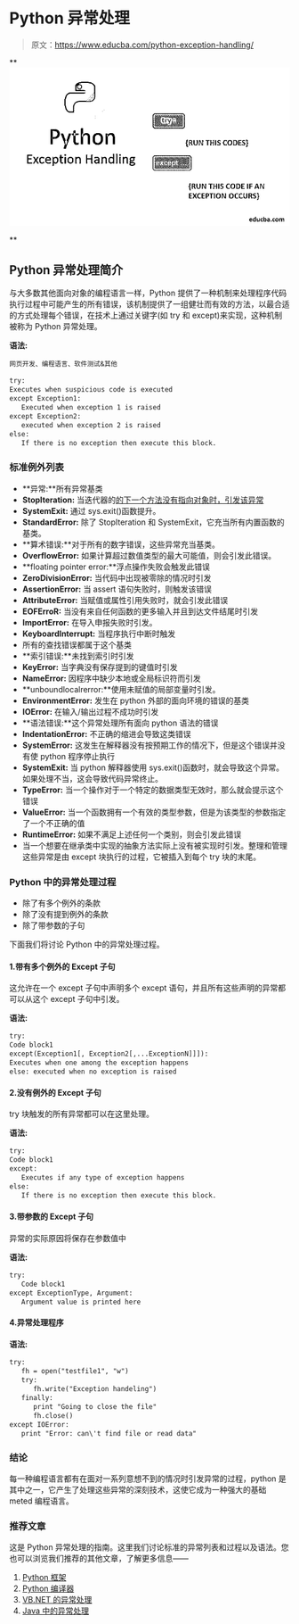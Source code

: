 # Python 异常处理

> 原文：<https://www.educba.com/python-exception-handling/>

**![python exception handling](img/2aa7d0d866040892692a2cae8ca236af.png)

** 

## Python 异常处理简介

与大多数其他面向对象的编程语言一样，Python 提供了一种机制来处理程序代码执行过程中可能产生的所有错误，该机制提供了一组健壮而有效的方法，以最合适的方式处理每个错误，在技术上通过关键字(如 try 和 except)来实现，这种机制被称为 Python 异常处理。

**语法:**

<small>网页开发、编程语言、软件测试&其他</small>

```
try:
Executes when suspicious code is executed    
except Exception1:
   Executed when exception 1 is raised
except Exception2:
   executed when exception 2 is raised
else:
   If there is no exception then execute this block.
```

### 标准例外列表

*   **异常:**所有异常基类
*   **StopIteration:** 当迭代器的[的下一个方法没有指向对象时，引发该异常](https://www.educba.com/iterator-in-java/)
*   **SystemExit:** 通过 sys.exit()函数提升。
*   **StandardError:** 除了 StopIteration 和 SystemExit，它充当所有内置函数的基类。
*   **算术错误:**对于所有的数字错误，这些异常充当基类。
*   **OverflowError:** 如果计算超过数值类型的最大可能值，则会引发此错误。
*   **floating pointer error:**浮点操作失败会触发此错误
*   **ZeroDivisionError:** 当代码中出现被零除的情况时引发
*   **AssertionError:** 当 assert 语句失败时，则触发该错误
*   **AttributeError:** 当赋值或属性引用失败时，就会引发此错误
*   **EOFErroR:** 当没有来自任何函数的更多输入并且到达文件结尾时引发
*   **ImportError:** 在导入申报失败时引发。
*   **KeyboardInterrupt:** 当程序执行中断时触发
*   所有的查找错误都属于这个基类
*   **索引错误:**未找到索引时引发
*   **KeyError:** 当字典没有保存提到的键值时引发
*   **NameError:** 因程序中缺少本地或全局标识符而引发
*   **unboundlocalrerror:**使用未赋值的局部变量时引发。
*   **EnvironmentError:** 发生在 python 外部的面向环境的错误的基类
*   **IOError:** 在输入/输出过程不成功时引发
*   **语法错误:**这个异常处理所有面向 python 语法的错误
*   **IndentationError:** 不正确的缩进会导致这类错误
*   **SystemError:** 这发生在解释器没有按预期工作的情况下，但是这个错误并没有使 python 程序停止执行
*   **SystemExit:** 当 python 解释器使用 sys.exit()函数时，就会导致这个异常。如果处理不当，这会导致代码异常终止。
*   **TypeError:** 当一个操作对于一个特定的数据类型无效时，那么就会提示这个错误
*   **ValueError:** 当一个函数拥有一个有效的类型参数，但是为该类型的参数指定了一个不正确的值
*   **RuntimeError:** 如果不满足上述任何一个类别，则会引发此错误
*   当一个想要在继承类中实现的抽象方法实际上没有被实现时引发。整理和管理这些异常是由 except 块执行的过程，它被插入到每个 try 块的末尾。

### Python 中的异常处理过程

*   除了有多个例外的条款
*   除了没有提到例外的条款
*   除了带参数的子句

下面我们将讨论 Python 中的异常处理过程。

#### 1.带有多个例外的 Except 子句

这允许在一个 except 子句中声明多个 except 语句，并且所有这些声明的异常都可以从这个 except 子句中引发。

**语法:**

```
try:
Code block1
except(Exception1[, Exception2[,...ExceptionN]]]):
Executes when one among the exception happens
else: executed when no exception is raised
```

#### 2.没有例外的 Except 子句

try 块触发的所有异常都可以在这里处理。

**语法:**

```
try:
Code block1
except:
   Executes if any type of exception happens
else:
   If there is no exception then execute this block.
```

#### 3.带参数的 Except 子句

异常的实际原因将保存在参数值中

**语法:**

```
try:
   Code block1
except ExceptionType, Argument:
   Argument value is printed here
```

#### 4.异常处理程序

**语法:**

```
try:
   fh = open("testfile1", "w")
   try:
      fh.write("Exception handeling") 
   finally:
      print "Going to close the file"
      fh.close()
except IOError:
   print "Error: can\'t find file or read data"
```

### 结论

每一种编程语言都有在面对一系列意想不到的情况时引发异常的过程，python 是其中之一，它产生了处理这些异常的深刻技术，这使它成为一种强大的基础 meted 编程语言。

### 推荐文章

这是 Python 异常处理的指南。这里我们讨论标准的异常列表和过程以及语法。您也可以浏览我们推荐的其他文章，了解更多信息——

1.  [Python 框架](https://www.educba.com/python-frameworks/)
2.  [Python 编译器](https://www.educba.com/python-compilers/)
3.  [VB.NET 的异常处理](https://www.educba.com/exception-handling-in-vb-dot-net/)
4.  [Java 中的异常处理](https://www.educba.com/exception-handling-in-java/)





